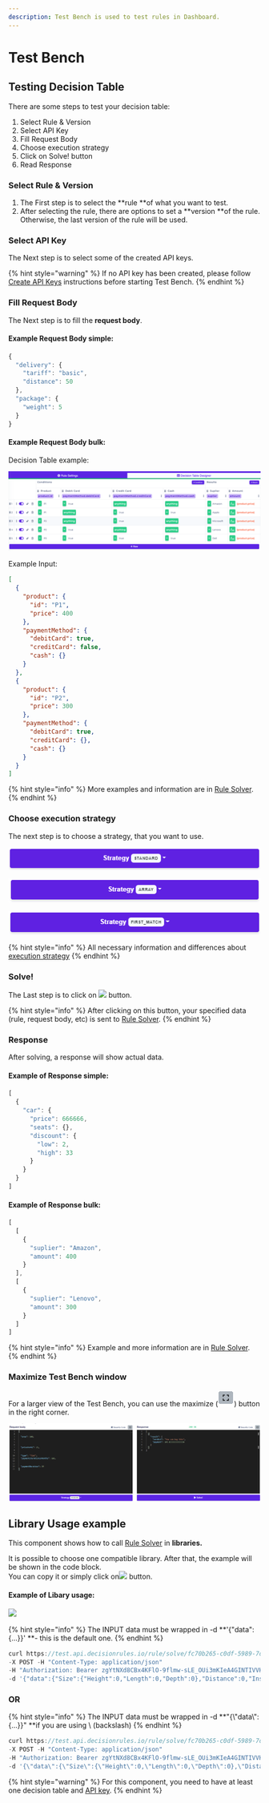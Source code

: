 ```yaml
---
description: Test Bench is used to test rules in Dashboard.
---
```


# Test Bench

## Testing Decision Table

There are some steps to test your decision table:

1. Select Rule & Version
2. Select API Key
3. Fill Request Body
4. Choose execution strategy
5. Click on  Solve! button
6. Read Response

### Select Rule & Version

1. The First step is to select the **rule **of what you want to test.
2. After selecting the rule, there are options to set a **version **of the rule. Otherwise, the last version of the rule will be used.

### Select API Key

The Next step is to select some of the created API keys.

{% hint style="warning" %}
If no API key has been created, please follow[ Create API Keys](../api/api-keys/) instructions before starting Test Bench.
{% endhint %}

### Fill Request Body

The Next step is to fill the **request body**.

#### Example Request Body simple:

```javascript
{
  "delivery": {
    "tariff": "basic",
    "distance": 50
  },
  "package": {
    "weight": 5
  }
}
```

#### Example Request Body bulk:

Decision Table example:

![](<../.gitbook/assets/image (148).png>)

Example Input:

```json
[
  {
    "product": {
      "id": "P1",
      "price": 400
    },
    "paymentMethod": {
      "debitCard": true,
      "creditCard": false,
      "cash": {}
    }
  },
  {
    "product": {
      "id": "P2",
      "price": 300
    },
    "paymentMethod": {
      "debitCard": true,
      "creditCard": {},
      "cash": {}
    }
  }
]
```

{% hint style="info" %}
More examples and information are in [Rule Solver](../api/rule-solver-api.md).
{% endhint %}

### Choose execution strategy&#x20;

The next step is to choose a strategy, that you want to use.

![](../.gitbook/assets/strategy.png)

![](../.gitbook/assets/strategy2.png)

![](../.gitbook/assets/strategy3.png)

{% hint style="info" %}
All necessary information and differences about [execution strategy](../other/execution-strategy.md)
{% endhint %}

### Solve!

The Last step is to click on ![](../.gitbook/assets/vystrizek.png) button.

{% hint style="info" %}
After clicking on this button, your specified data (rule, request body, etc) is sent to [Rule Solver](../api/rule-solver-api.md).        &#x20;
{% endhint %}

### Response

After solving, a response will show actual data.

#### Example of Response simple:

```javascript
[
  {
    "car": {
      "price": 666666,
      "seats": {},
      "discount": {
        "low": 2,
        "high": 33
      }
    }
  }
]
```

#### Example of Response bulk:

```javascript
[
  [
    {
      "suplier": "Amazon",
      "amount": 400
    }
  ],
  [
    {
      "suplier": "Lenovo",
      "amount": 300
    }
  ]
]
```

{% hint style="info" %}
Example and more information are in [Rule Solver](../api/rule-solver-api.md).
{% endhint %}

### Maximize Test Bench window

For a larger view of the Test Bench, you can use the maximize (![](../.gitbook/assets/max.png)) button in the right corner.&#x20;

![](../.gitbook/assets/maximalize.png)

## Library Usage example

This component shows how to call [Rule Solver](../api/rule-solver-api.md) in **libraries.**

It is possible to choose one compatible library. After that, the example will be shown in the code block.\
You can copy it or simply click on![](<../.gitbook/assets/screenshoteasy-1- (1).png>) button.

#### **Example of Libary usage:**

![](../.gitbook/assets/code-example.png)

{% hint style="info" %}
The INPUT data must be wrapped in -d **'{"data":{...}}' **- this is the default one.
{% endhint %}

```javascript
curl https://test.api.decisionrules.io/rule/solve/fc70b265-c0df-5989-7dd9-17ed527a15ec/1
-X POST -H "Content-Type: application/json"
-H "Authorization: Bearer zgYtNXd8CBx4KFlO-9flmw-sLE_OUi3mKIeA4GINTIVVHe1GK1CFNTXgV4To-goZ"
-d '{"data":{"Size":{"Height":0,"Length":0,"Depth":0},"Distance":0,"Insurance":{"Class":1,"Value":0}}}'
```

### OR

{% hint style="info" %}
The INPUT data must be wrapped in -d **"{\\"data\\":{...}}" **if you are using \ (backslash)
{% endhint %}

```javascript
curl https://test.api.decisionrules.io/rule/solve/fc70b265-c0df-5989-7dd9-17ed527a15ec/1
-X POST -H "Content-Type: application/json"
-H "Authorization: Bearer zgYtNXd8CBx4KFlO-9flmw-sLE_OUi3mKIeA4GINTIVVHe1GK1CFNTXgV4To-goZ"
-d '{\"data\":{\"Size\":{\"Height\":0,\"Length\":0,\"Depth\":0},\"Distance\":0,\"Insurance\":{\"Class\":1,\"Value\":0}}}'
```

{% hint style="warning" %}
For this component, you need to have at least one decision table and [API key](../api/api-keys/).
{% endhint %}

